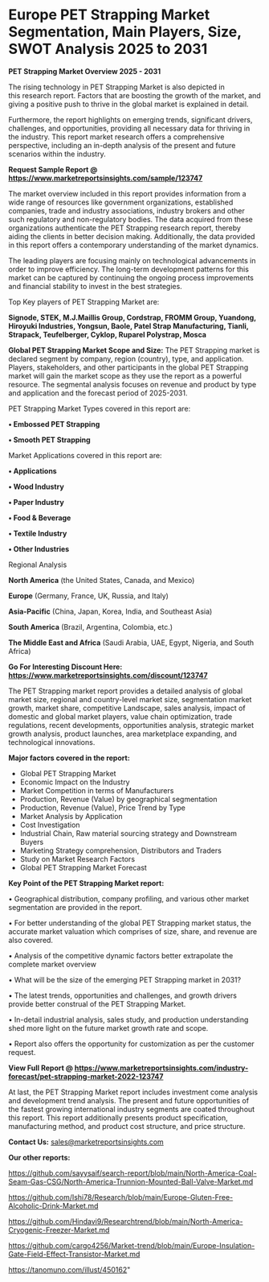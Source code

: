 # Europe PET Strapping Market Segmentation, Main Players, Size, SWOT Analysis 2025 to 2031

<Strong> PET Strapping Market Overview 2025 - 2031</strong>

The rising technology in PET Strapping Market is also depicted in this research report. Factors that are boosting the growth of the market, and giving a positive push to thrive in the global market is explained in detail.

Furthermore, the report highlights on emerging trends, significant drivers, challenges, and opportunities, providing all necessary data for thriving in the industry. This report market research offers a comprehensive perspective, including an in-depth analysis of the present and future scenarios within the industry.

<strong>Request Sample Report @ <a href=https://www.marketreportsinsights.com/sample/123747>https://www.marketreportsinsights.com/sample/123747</a></strong>

The market overview included in this report provides information from a wide range of resources like government organizations, established companies, trade and industry associations, industry brokers and other such regulatory and non-regulatory bodies. The data acquired from these organizations authenticate the PET Strapping research report, thereby aiding the clients in better decision making. Additionally, the data provided in this report offers a contemporary understanding of the market dynamics.

The leading players are focusing mainly on technological advancements in order to improve efficiency. The long-term development patterns for this market can be captured by continuing the ongoing process improvements and financial stability to invest in the best strategies.

Top Key players of PET Strapping Market are:

<strong>Signode, STEK, M.J.Maillis Group, Cordstrap, FROMM Group, Yuandong, Hiroyuki Industries, Yongsun, Baole, Patel Strap Manufacturing, Tianli, Strapack, Teufelberger, Cyklop, Ruparel Polystrap, Mosca</strong>

<strong><b>Global PET Strapping Market Scope and Size:</b></strong>
The PET Strapping market is declared segment by company, region (country), type, and application. Players, stakeholders, and other participants in the global PET Strapping market will gain the market scope as they use the report as a powerful resource. The segmental analysis focuses on revenue and product by type and application and the forecast period of 2025-2031.

PET Strapping Market Types covered in this report are:

<strong>• Embossed PET Strapping

• Smooth PET Strapping</strong>

Market Applications covered in this report are:

<strong>• Applications

• Wood Industry

• Paper Industry

• Food & Beverage

• Textile Industry

• Other Industries</strong> 

Regional Analysis

<strong>North America</strong> (the United States, Canada, and Mexico)

<strong>Europe</strong> (Germany, France, UK, Russia, and Italy)

<strong>Asia-Pacific</strong> (China, Japan, Korea, India, and Southeast Asia)

<strong>South America</strong> (Brazil, Argentina, Colombia, etc.)

<strong>The Middle East and Africa</strong> (Saudi Arabia, UAE, Egypt, Nigeria, and South Africa)

<strong>Go For Interesting Discount Here: <a href=https://www.marketreportsinsights.com/discount/123747>https://www.marketreportsinsights.com/discount/123747</a></strong>

The PET Strapping market report provides a detailed analysis of global market size, regional and country-level market size, segmentation market growth, market share, competitive Landscape, sales analysis, impact of domestic and global market players, value chain optimization, trade regulations, recent developments, opportunities analysis, strategic market growth analysis, product launches, area marketplace expanding, and technological innovations.

<strong><b>Major factors covered in the report:</b></strong>
<ul>
  <li>Global PET Strapping Market </li>
  <li>Economic Impact on the Industry</li>
  <li>Market Competition in terms of Manufacturers</li>
  <li>Production, Revenue (Value) by geographical segmentation</li>
  <li>Production, Revenue (Value), Price Trend by Type</li>
  <li>Market Analysis by Application</li>
  <li>Cost Investigation</li>
  <li>Industrial Chain, Raw material sourcing strategy and Downstream Buyers</li>
  <li>Marketing Strategy comprehension, Distributors and Traders</li>
  <li>Study on Market Research Factors</li>
  <li>Global PET Strapping Market Forecast</li>
</ul>

<strong><b>Key Point of the PET Strapping Market report:</b></strong>

• Geographical distribution, company profiling, and various other market segmentation are provided in the report.

• For better understanding of the global PET Strapping market status, the accurate market valuation which comprises of size, share, and revenue are also covered.

• Analysis of the competitive dynamic factors better extrapolate the complete market overview

• What will be the size of the emerging PET Strapping market in 2031?

• The latest trends, opportunities and challenges, and growth drivers provide better construal of the PET Strapping Market.

• In-detail industrial analysis, sales study, and production understanding shed more light on the future market growth rate and scope.

• Report also offers the opportunity for customization as per the customer request.

<strong><b>View Full Report @ <a href=https://www.marketreportsinsights.com/industry-forecast/pet-strapping-market-2022-123747>https://www.marketreportsinsights.com/industry-forecast/pet-strapping-market-2022-123747</a></b></strong>


At last, the PET Strapping Market report includes investment come analysis and development trend analysis. The present and future opportunities of the fastest growing international industry segments are coated throughout this report. This report additionally presents product specification, manufacturing method, and product cost structure, and price structure.

<strong>Contact Us:</strong>
sales@marketreportsinsights.com

<strong>Our other reports:</strong>

<a href=https://github.com/sayysaif/search-report/blob/main/North-America-Coal-Seam-Gas-CSG/North-America-Trunnion-Mounted-Ball-Valve-Market.md>https://github.com/sayysaif/search-report/blob/main/North-America-Coal-Seam-Gas-CSG/North-America-Trunnion-Mounted-Ball-Valve-Market.md</a>

<a href=https://github.com/Ishi78/Research/blob/main/Europe-Gluten-Free-Alcoholic-Drink-Market.md>https://github.com/Ishi78/Research/blob/main/Europe-Gluten-Free-Alcoholic-Drink-Market.md</a>

<a href=https://github.com/Hindavi9/Researchtrend/blob/main/North-America-Cryogenic-Freezer-Market.md>https://github.com/Hindavi9/Researchtrend/blob/main/North-America-Cryogenic-Freezer-Market.md</a>

<a href=https://github.com/cargo4256/Market-trend/blob/main/Europe-Insulation-Gate-Field-Effect-Transistor-Market.md>https://github.com/cargo4256/Market-trend/blob/main/Europe-Insulation-Gate-Field-Effect-Transistor-Market.md</a>

<a href=https://tanomuno.com/illust/450162>https://tanomuno.com/illust/450162</a>"
